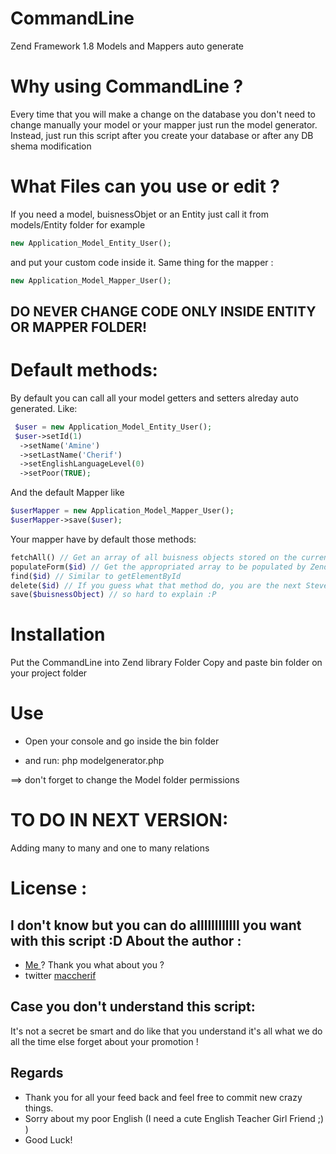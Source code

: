 CommandLine
===========

Zend Framework 1.8 Models and Mappers auto generate

Why using CommandLine ?
=======================

Every time that you will make a change on the database you don't need to change manually your model or your mapper
just run the model generator.
Instead, just run this script after you create your database or after any DB shema modification

What Files can you use or edit ?
===============================
If you need a model, buisnessObjet or an Entity just call it from models/Entity folder for example 
```php
new Application_Model_Entity_User();
```
 and put your custom code inside it.
Same thing for the mapper : 
```php
new Application_Model_Mapper_User();
```

DO NEVER CHANGE CODE ONLY INSIDE ENTITY OR MAPPER FOLDER!
---------------------------------------------------------

Default methods:
================
By default you can call all your model getters and setters alreday auto generated.
Like:
```php
 $user = new Application_Model_Entity_User();
 $user->setId(1)
  ->setName('Amine')
  ->setLastName('Cherif')
  ->setEnglishLanguageLevel(0)
  ->setPoor(TRUE);
```
And the default Mapper like 
```php
$userMapper = new Application_Model_Mapper_User();
$userMapper->save($user);
```
Your mapper have by default those methods:

```php
fetchAll() // Get an array of all buisness objects stored on the current table
populateForm($id) // Get the appropriated array to be populated by Zend_Form
find($id) // Similar to getElementById
delete($id) // If you guess what that method do, you are the next Steve Jobs ;)
save($buisnessObject) // so hard to explain :P
```

Installation
============

Put the CommandLine into Zend library Folder 
Copy and paste bin folder on your project folder


Use
===

* Open your console and go inside the bin folder

* and run: php modelgenerator.php

==> don't forget to change the Model folder permissions 

TO DO IN NEXT VERSION:
======================
Adding many to many and one to many relations 

License :
=========
I don't know but you can do allllllllllll you want with this script :D
About the author :
-----------------
* <a href="http://tn.linkedin.com/pub/mohamed-amine-cherif/19/a13/835/"> Me </a> ? Thank you what about you ?
* twitter <a href="https://twitter.com/maccherif"> maccherif </a>

Case you don't understand this script:
--------------------------------------
It's not a secret be smart and do like that you understand it's all what we do all the time else forget about your promotion !


Regards
-------
* Thank you for all your feed back and feel free to commit new crazy things.
* Sorry about my poor English (I need a cute English Teacher Girl Friend ;) )
* Good Luck!
